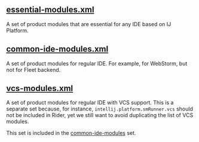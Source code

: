 ## [essential-modules.xml](essential-modules.xml)

A set of product modules that are essential for any IDE based on IJ Platform.

## [common-ide-modules.xml](common-ide-modules.xml) 

A set of product modules for regular IDE. For example, for WebStorm, but not for Fleet backend.

## [vcs-modules.xml](common-ide-modules.xml) 

A set of product modules for regular IDE with VCS support.
This is a separate set because, for instance, `intellij.platform.smRunner.vcs` should not be included in Rider,
yet we still want to avoid duplicating the list of VCS modules.

This set is included in the [common-ide-modules](#common-ide-modulesxml-) set.